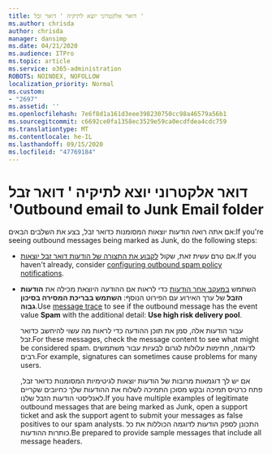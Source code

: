 ```yaml
---
title: דואר אלקטרוני יוצא לתיקיה ' דואר זבל '
ms.author: chrisda
author: chrisda
manager: dansimp
ms.date: 04/21/2020
ms.audience: ITPro
ms.topic: article
ms.service: o365-administration
ROBOTS: NOINDEX, NOFOLLOW
localization_priority: Normal
ms.custom:
- "2697"
ms.assetid: ''
ms.openlocfilehash: 7e6f8d1a161d3eee398230750cc98a46579a56b1
ms.sourcegitcommit: c6692ce0fa1358ec3529e59ca0ecdfdea4cdc759
ms.translationtype: MT
ms.contentlocale: he-IL
ms.lasthandoff: 09/15/2020
ms.locfileid: "47769184"
---
```

# <a name="outbound-email-to-junk-email-folder"></a><span data-ttu-id="50bcf-102">דואר אלקטרוני יוצא לתיקיה ' דואר זבל '</span><span class="sxs-lookup"><span data-stu-id="50bcf-102">Outbound email to Junk Email folder</span></span>

<span data-ttu-id="50bcf-103">אם אתה רואה הודעות יוצאות המסומנות כדואר זבל, בצע את השלבים הבאים:</span><span class="sxs-lookup"><span data-stu-id="50bcf-103">If you're seeing outbound messages being marked as Junk, do the following steps:</span></span>

- <span data-ttu-id="50bcf-104">אם טרם עשית זאת, שקול [לקבוע את התצורה של הודעות דואר זבל יוצאות](https://docs.microsoft.com/microsoft-365/security/office-365-security/configure-the-outbound-spam-policy).</span><span class="sxs-lookup"><span data-stu-id="50bcf-104">If you haven't already, consider [configuring outbound spam policy notifications](https://docs.microsoft.com/microsoft-365/security/office-365-security/configure-the-outbound-spam-policy).</span></span>

- <span data-ttu-id="50bcf-105">השתמש [במעקב אחר הודעות](https://docs.microsoft.com/microsoft-365/security/office-365-security/message-trace-scc) כדי לראות אם ההודעה היוצאת מכילה את **הודעות הזבל** של ערך האירוע עם הפירוט הנוסף: **השתמש בבריכת המסירה בסיכון גבוה**.</span><span class="sxs-lookup"><span data-stu-id="50bcf-105">Use [message trace](https://docs.microsoft.com/microsoft-365/security/office-365-security/message-trace-scc) to see if the outbound message has the event value **Spam** with the additional detail: **Use high risk delivery pool**.</span></span>

  <span data-ttu-id="50bcf-106">עבור הודעות אלה, סמן את תוכן ההודעה כדי לראות מה עשוי להיחשב כדואר זבל.</span><span class="sxs-lookup"><span data-stu-id="50bcf-106">For these messages, check the message content to see what might be considered spam.</span></span> <span data-ttu-id="50bcf-107">לדוגמה, חתימות עלולות לגרום לבעיות עבור משתמשים רבים.</span><span class="sxs-lookup"><span data-stu-id="50bcf-107">For example, signatures can sometimes cause problems for many users.</span></span>

  <span data-ttu-id="50bcf-108">אם יש לך דוגמאות מרובות של הודעות יוצאות לגיטימיות המסומנות כדואר זבל, פתח כרטיס תמיכה ובקש מסוכן התמיכה לשלוח את ההודעות שלך כחיובים שקריים לאנליסטי הודעות הזבל שלנו.</span><span class="sxs-lookup"><span data-stu-id="50bcf-108">If you have multiple examples of legitimate outbound messages that are being marked as Junk, open a support ticket and ask the support agent to submit your messages as false positives to our spam analysts.</span></span> <span data-ttu-id="50bcf-109">התכונן לספק הודעות לדוגמה הכוללות את כל כותרות ההודעות.</span><span class="sxs-lookup"><span data-stu-id="50bcf-109">Be prepared to provide sample messages that include all message headers.</span></span>
